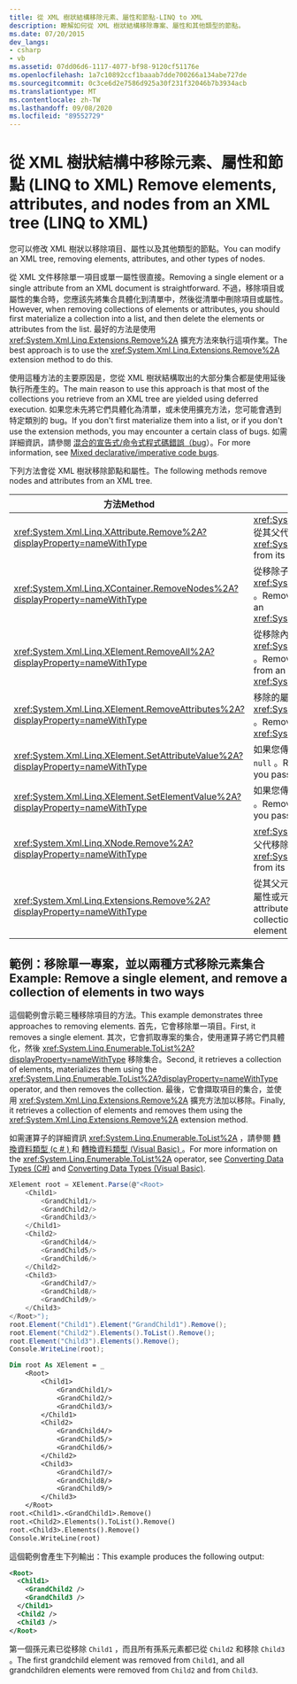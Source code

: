```yaml
---
title: 從 XML 樹狀結構移除元素、屬性和節點-LINQ to XML
description: 瞭解如何從 XML 樹狀結構移除專案、屬性和其他類型的節點。
ms.date: 07/20/2015
dev_langs:
- csharp
- vb
ms.assetid: 07dd06d6-1117-4077-bf98-9120cf51176e
ms.openlocfilehash: 1a7c10892ccf1baaab7dde700266a134abe727de
ms.sourcegitcommit: 0c3ce6d2e7586d925a30f231f32046b7b3934acb
ms.translationtype: MT
ms.contentlocale: zh-TW
ms.lasthandoff: 09/08/2020
ms.locfileid: "89552729"
---
```

# <a name="remove-elements-attributes-and-nodes-from-an-xml-tree-linq-to-xml"></a><span data-ttu-id="589c1-103">從 XML 樹狀結構中移除元素、屬性和節點 (LINQ to XML) </span><span class="sxs-lookup"><span data-stu-id="589c1-103">Remove elements, attributes, and nodes from an XML tree (LINQ to XML)</span></span>

<span data-ttu-id="589c1-104">您可以修改 XML 樹狀以移除項目、屬性以及其他類型的節點。</span><span class="sxs-lookup"><span data-stu-id="589c1-104">You can modify an XML tree, removing elements, attributes, and other types of nodes.</span></span>

<span data-ttu-id="589c1-105">從 XML 文件移除單一項目或單一屬性很直接。</span><span class="sxs-lookup"><span data-stu-id="589c1-105">Removing a single element or a single attribute from an XML document is straightforward.</span></span> <span data-ttu-id="589c1-106">不過，移除項目或屬性的集合時，您應該先將集合具體化到清單中，然後從清單中刪除項目或屬性。</span><span class="sxs-lookup"><span data-stu-id="589c1-106">However, when removing collections of elements or attributes, you should first materialize a collection into a list, and then delete the elements or attributes from the list.</span></span> <span data-ttu-id="589c1-107">最好的方法是使用 <xref:System.Xml.Linq.Extensions.Remove%2A> 擴充方法來執行這項作業。</span><span class="sxs-lookup"><span data-stu-id="589c1-107">The best approach is to use the <xref:System.Xml.Linq.Extensions.Remove%2A> extension method to do this.</span></span>

<span data-ttu-id="589c1-108">使用這種方法的主要原因是，您從 XML 樹狀結構取出的大部分集合都是使用延後執行所產生的。</span><span class="sxs-lookup"><span data-stu-id="589c1-108">The main reason to use this approach is that most of the collections you retrieve from an XML tree are yielded using deferred execution.</span></span> <span data-ttu-id="589c1-109">如果您未先將它們具體化為清單，或未使用擴充方法，您可能會遇到特定類別的 bug。</span><span class="sxs-lookup"><span data-stu-id="589c1-109">If you don't first materialize them into a list, or if you don't use the extension methods, you may encounter a certain class of bugs.</span></span> <span data-ttu-id="589c1-110">如需詳細資訊，請參閱 [混合的宣告式/命令式程式碼錯誤（bug](mixed-declarative-imperative-code-bugs.md)）。</span><span class="sxs-lookup"><span data-stu-id="589c1-110">For more information, see [Mixed declarative/imperative code bugs](mixed-declarative-imperative-code-bugs.md).</span></span>

<span data-ttu-id="589c1-111">下列方法會從 XML 樹狀移除節點和屬性。</span><span class="sxs-lookup"><span data-stu-id="589c1-111">The following methods remove nodes and attributes from an XML tree.</span></span>

|<span data-ttu-id="589c1-112">方法</span><span class="sxs-lookup"><span data-stu-id="589c1-112">Method</span></span>|<span data-ttu-id="589c1-113">描述</span><span class="sxs-lookup"><span data-stu-id="589c1-113">Description</span></span>|
|------------|-----------------|
|<xref:System.Xml.Linq.XAttribute.Remove%2A?displayProperty=nameWithType>|<span data-ttu-id="589c1-114"><xref:System.Xml.Linq.XAttribute>從其父代移除。</span><span class="sxs-lookup"><span data-stu-id="589c1-114">Remove an <xref:System.Xml.Linq.XAttribute> from its parent.</span></span>|
|<xref:System.Xml.Linq.XContainer.RemoveNodes%2A?displayProperty=nameWithType>|<span data-ttu-id="589c1-115">從移除子節點 <xref:System.Xml.Linq.XContainer> 。</span><span class="sxs-lookup"><span data-stu-id="589c1-115">Remove the child nodes from an <xref:System.Xml.Linq.XContainer>.</span></span>|
|<xref:System.Xml.Linq.XElement.RemoveAll%2A?displayProperty=nameWithType>|<span data-ttu-id="589c1-116">從移除內容和屬性 <xref:System.Xml.Linq.XElement> 。</span><span class="sxs-lookup"><span data-stu-id="589c1-116">Remove content and attributes from an <xref:System.Xml.Linq.XElement>.</span></span>|
|<xref:System.Xml.Linq.XElement.RemoveAttributes%2A?displayProperty=nameWithType>|<span data-ttu-id="589c1-117">移除的屬性 <xref:System.Xml.Linq.XElement> 。</span><span class="sxs-lookup"><span data-stu-id="589c1-117">Remove the attributes of an <xref:System.Xml.Linq.XElement>.</span></span>|
|<xref:System.Xml.Linq.XElement.SetAttributeValue%2A?displayProperty=nameWithType>|<span data-ttu-id="589c1-118">如果您傳遞此值，請移除該屬性 `null` 。</span><span class="sxs-lookup"><span data-stu-id="589c1-118">Remove the attribute if you pass the value `null`.</span></span>|
|<xref:System.Xml.Linq.XElement.SetElementValue%2A?displayProperty=nameWithType>|<span data-ttu-id="589c1-119">如果您傳遞值，請移除子項目 `null` 。</span><span class="sxs-lookup"><span data-stu-id="589c1-119">Remove the child element if you pass the value `null`.</span></span>|
|<xref:System.Xml.Linq.XNode.Remove%2A?displayProperty=nameWithType>|<span data-ttu-id="589c1-120"><xref:System.Xml.Linq.XNode>從其父代移除。</span><span class="sxs-lookup"><span data-stu-id="589c1-120">Remove an <xref:System.Xml.Linq.XNode> from its parent.</span></span>|
|<xref:System.Xml.Linq.Extensions.Remove%2A?displayProperty=nameWithType>|<span data-ttu-id="589c1-121">從其父元素移除來源集合中的每個屬性或元素。</span><span class="sxs-lookup"><span data-stu-id="589c1-121">Remove every attribute or element in the source collection from its parent element.</span></span>|

## <a name="example-remove-a-single-element-and-remove-a-collection-of-elements-in-two-ways"></a><span data-ttu-id="589c1-122">範例：移除單一專案，並以兩種方式移除元素集合</span><span class="sxs-lookup"><span data-stu-id="589c1-122">Example: Remove a single element, and remove a collection of elements in two ways</span></span>

<span data-ttu-id="589c1-123">這個範例會示範三種移除項目的方法。</span><span class="sxs-lookup"><span data-stu-id="589c1-123">This example demonstrates three approaches to removing elements.</span></span> <span data-ttu-id="589c1-124">首先，它會移除單一項目。</span><span class="sxs-lookup"><span data-stu-id="589c1-124">First, it removes a single element.</span></span> <span data-ttu-id="589c1-125">其次，它會抓取專案的集合，使用運算子將它們具體化，然後 <xref:System.Linq.Enumerable.ToList%2A?displayProperty=nameWithType> 移除集合。</span><span class="sxs-lookup"><span data-stu-id="589c1-125">Second, it retrieves a collection of elements, materializes them using the <xref:System.Linq.Enumerable.ToList%2A?displayProperty=nameWithType> operator, and then removes the collection.</span></span> <span data-ttu-id="589c1-126">最後，它會擷取項目的集合，並使用 <xref:System.Xml.Linq.Extensions.Remove%2A> 擴充方法加以移除。</span><span class="sxs-lookup"><span data-stu-id="589c1-126">Finally, it retrieves a collection of elements and removes them using the <xref:System.Xml.Linq.Extensions.Remove%2A> extension method.</span></span>

<span data-ttu-id="589c1-127">如需運算子的詳細資訊 <xref:System.Linq.Enumerable.ToList%2A> ，請參閱 [轉換資料類型 (c # ) ](../../csharp/programming-guide/concepts/linq/converting-data-types.md) 和 [轉換資料類型 (Visual Basic) ](../../visual-basic/programming-guide/concepts/linq/converting-data-types.md)。</span><span class="sxs-lookup"><span data-stu-id="589c1-127">For more information on the <xref:System.Linq.Enumerable.ToList%2A> operator, see [Converting Data Types (C#)](../../csharp/programming-guide/concepts/linq/converting-data-types.md) and [Converting Data Types (Visual Basic)](../../visual-basic/programming-guide/concepts/linq/converting-data-types.md).</span></span>

```csharp
XElement root = XElement.Parse(@"<Root>
    <Child1>
        <GrandChild1/>
        <GrandChild2/>
        <GrandChild3/>
    </Child1>
    <Child2>
        <GrandChild4/>
        <GrandChild5/>
        <GrandChild6/>
    </Child2>
    <Child3>
        <GrandChild7/>
        <GrandChild8/>
        <GrandChild9/>
    </Child3>
</Root>");
root.Element("Child1").Element("GrandChild1").Remove();
root.Element("Child2").Elements().ToList().Remove();
root.Element("Child3").Elements().Remove();
Console.WriteLine(root);
```

```vb
Dim root As XElement = _
    <Root>
        <Child1>
            <GrandChild1/>
            <GrandChild2/>
            <GrandChild3/>
        </Child1>
        <Child2>
            <GrandChild4/>
            <GrandChild5/>
            <GrandChild6/>
        </Child2>
        <Child3>
            <GrandChild7/>
            <GrandChild8/>
            <GrandChild9/>
        </Child3>
    </Root>
root.<Child1>.<GrandChild1>.Remove()
root.<Child2>.Elements().ToList().Remove()
root.<Child3>.Elements().Remove()
Console.WriteLine(root)
```

<span data-ttu-id="589c1-128">這個範例會產生下列輸出：</span><span class="sxs-lookup"><span data-stu-id="589c1-128">This example produces the following output:</span></span>

```xml
<Root>
  <Child1>
    <GrandChild2 />
    <GrandChild3 />
  </Child1>
  <Child2 />
  <Child3 />
</Root>
```

<span data-ttu-id="589c1-129">第一個孫元素已從移除 `Child1` ，而且所有孫系元素都已從 `Child2` 和移除 `Child3` 。</span><span class="sxs-lookup"><span data-stu-id="589c1-129">The first grandchild element was removed from `Child1`, and all grandchildren elements were removed from `Child2` and from `Child3`.</span></span>
